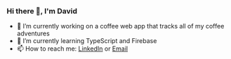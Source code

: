 ### Hi there 👋, I'm David

- 🔭 I’m currently working on a coffee web app that tracks all of my coffee adventures
- 🌱 I’m currently learning TypeScript and Firebase
- 📫 How to reach me: [LinkedIn](https://www.linkedin.com/in/david-neumann/) or [Email](mailto:neumann.d.david@gmail.com)


<!--
**david-neumann/david-neumann** is a ✨ _special_ ✨ repository because its `README.md` (this file) appears on your GitHub profile.

Here are some ideas to get you started:

- 🔭 I’m currently working on ...
- 🌱 I’m currently learning ...
- 👯 I’m looking to collaborate on ...
- 🤔 I’m looking for help with ...
- 💬 Ask me about ...
- 📫 How to reach me: ...
- 😄 Pronouns: ...
- ⚡ Fun fact: ...
-->
